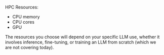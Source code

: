 HPC Resources:
  * CPU memory
  * CPU cores
  * GPU

The resources you choose will depend on your specific LLM use, whether it involves inference, fine-tuning, or training an LLM from scratch (which we are not covering today).